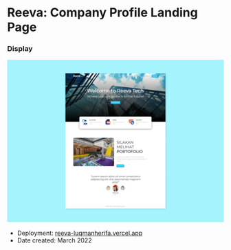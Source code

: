 # Reeva: Company Profile Landing Page

### Display
![Display](https://raw.githubusercontent.com/luqmanherifa/luqman-herifa-personal-portfolio-v2/main/public/works/reeva.png)

- Deployment: [reeva-luqmanherifa.vercel.app](https://reeva-luqmanherifa.vercel.app)
- Date created: March 2022
